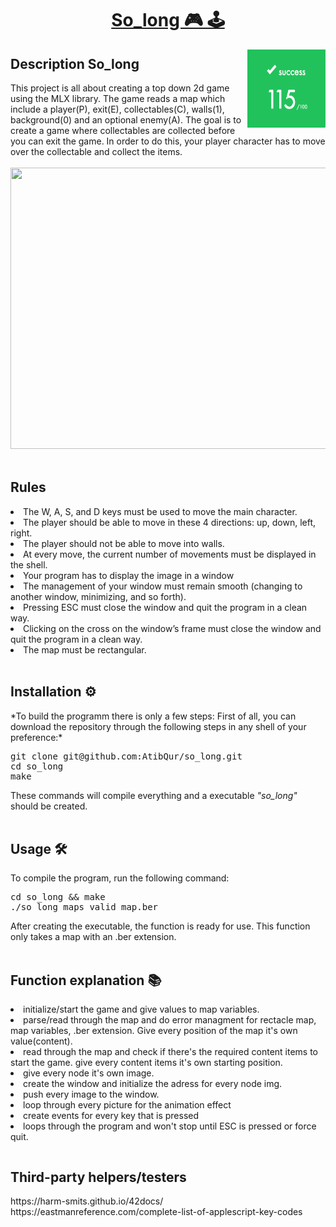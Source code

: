 # <h1 align="center"><a href="https://github.com/AtibQur/push_swap/blob/main/so_long.pdf" target="_blank">So_long 🎮  🕹️</a></h1>
<p><img align="right" src="./src/img/PNG_pictures/score.png" alt="Score" width="125" height="125"></p>
<h2>Description So_long</h2>
This project is all about creating a top down 2d game using the MLX library. The game reads a map which include a player(P), exit(E), collectables(C), walls(1), background(0) and an optional enemy(A). The goal is to create a game where collectables are collected before you can exit the game. In order to do this, your player character has to move over the collectable and collect the items.
<br><br>
<img src="./src/gif/so_long.gif" width="750" height="450" />
<br><br>
<h2>Rules</h2>
<li>The W, A, S, and D keys must be used to move the main character.</li> 
<li>The player should be able to move in these 4 directions: up, down, left, right.</li>
<li>The player should not be able to move into walls.</li>
<li>At every move, the current number of movements must be displayed in the shell.</li>
<li>Your program has to display the image in a window</li>
<li>The management of your window must remain smooth (changing to another window, minimizing, and so forth).</li>
<li>Pressing ESC must close the window and quit the program in a clean way.</li>
<li>Clicking on the cross on the window’s frame must close the window and quit the program in a clean way. </li>
<li>The map must be rectangular.</li>
<br>
<h2>Installation ⚙️</h2>
*To build the programm there is only a few steps: First of all, you can download the repository through the following steps in any shell of your preference:*
<br>
<pre>
git clone git@github.com:AtibQur/so_long.git
cd so_long
make
</pre>
These commands will compile everything and a executable <em>"so_long"</em> should be created. 
<br><br>
<h2>Usage 🛠️</h2>

<p>To compile the program, run the following command:</p>
<pre>
cd so_long && make
./so_long maps_valid_map.ber
</pre>
After creating the executable, the function is ready for use. This function only takes a map with an .ber extension.
<br></br>
<h2>Function explanation 📚</h2>
<table>
<li>initialize/start the game and give values to map variables.</li>
<li>parse/read through the map and do error managment for rectacle map, map variables, .ber extension. Give every position of the map it's own value(content).</li>
<li>read through the map and check if there's the required content items to start the game. give every content items it's own starting position. </li>
<li>give every node it's own image.</li>
<li>create the window and initialize the adress for every node img.</li>
<li>push every image to the window.</li>
<li>loop through every picture for the animation effect</li>
<li>create events for every key that is pressed</li>
<li>loops through the program and won't stop until ESC is pressed or force quit.</li>
</table>
<h2>Third-party helpers/testers</h2>
https://harm-smits.github.io/42docs/
<br>
https://eastmanreference.com/complete-list-of-applescript-key-codes